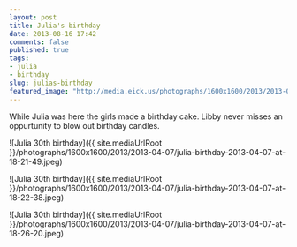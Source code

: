 ```yaml
---
layout: post
title: Julia's birthday
date: 2013-08-16 17:42
comments: false
published: true
tags:
- julia
- birthday
slug: julias-birthday
featured_image: "http://media.eick.us/photographs/1600x1600/2013/2013-04-07/julia-birthday-2013-04-07-at-18-21-49.jpeg"
---
```

While Julia was here the girls made a birthday cake.  Libby never misses an oppurtunity to blow out birthday candles.


![Julia 30th birthday]({{ site.mediaUrlRoot }}/photographs/1600x1600/2013/2013-04-07/julia-birthday-2013-04-07-at-18-21-49.jpeg)

![Julia 30th birthday]({{ site.mediaUrlRoot }}/photographs/1600x1600/2013/2013-04-07/julia-birthday-2013-04-07-at-18-22-38.jpeg)

![Julia 30th birthday]({{ site.mediaUrlRoot }}/photographs/1600x1600/2013/2013-04-07/julia-birthday-2013-04-07-at-18-26-20.jpeg)
